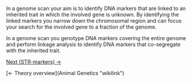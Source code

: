 In a genome scan your aim is to identify DNA markers that are linked to
an inherited trait in which the involved gene is unknown. By identifying
the linked markers you narrow down the chromosomal region and can focus
your search for the involved gene to a fraction of the genome.

In a genome scan you genotype DNA markers covering the entire genome and
perform linkage analysis to identify DNA markers that co-segregate with
the inherited trait.

[Next (STR-markers) →](STR-markers "wikilink")

[← Theory overview](Animal Genetics "wikilink")

